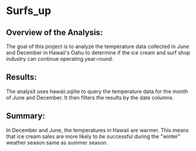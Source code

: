 # Surfs_up
## Overview of the Analysis:
The goal of this project is to analyze the temperature data collected in June and December in Hawaii's Oahu to determine if the ice cream and surf shop industry can continue operating year-round.

## Results:
The analysit uses hawaii.sqlite to query the temperature data for the month of June and December. It then filters the results by the date columns.

## Summary:
In December and June, the temperatures in Hawaii are  warmer. This means that ice cream sales are more likely to be successful during the "winter" weather season same as summer season.